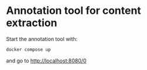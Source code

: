# Annotation tool for content extraction

Start the annotation tool with:

```bash
docker compose up
```

and go to [http://localhost:8080/0](http://localhost:8080/0)

